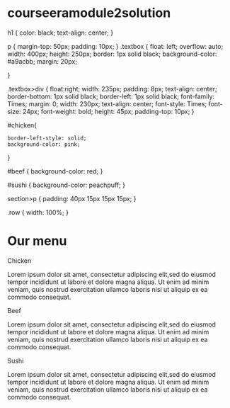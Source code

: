 # courseeramodule2solution
h1 {
    color: black;
    text-align: center;
}

p {
    margin-top: 50px;
    padding: 10px;
}
.textbox {
    float: left;
    overflow: auto;
    width: 400px;
    height: 250px;
    border: 1px solid black;
    background-color: #a9acbb;
    margin: 20px;
   
}

.textbox>div {
    float:right;
    width: 235px;
    padding: 8px;
    text-align: center;
    border-bottom: 1px solid black;
    border-left: 1px solid black;
    font-family: Times;
    margin: 0;
    width: 230px;
    text-align: center;
    font-style: Times;
    font-size: 24px;
    font-weight: bold;
    height: 45px;
    padding-top: 10px;
}

#chicken{

    border-left-style: solid;
    background-color: pink;
}

#beef {
   background-color: red;
}

#sushi {
    background-color: peachpuff;
}

section>p {
    padding: 40px 15px 15px 15px;
}

.row {
    width: 100%;
}
<!DOCTYPE html>
<html lang="en">
<head>
    <meta charset="UTF-8">
    <meta name="viewport" content="width=device-width, initial-scale=1.0">
    <title>Project</title>
    <link href="E:\Desktop\pro.css" rel="stylesheet" type="text/css">
</head>
<h1>Our menu</h1>
    <div class="row">
        <div class="col-lg-4 col-md-6 col-sm-12 ">
            <div class="textbox">
                <div id="chicken">Chicken</div>
            <section class="chicken">
                <p>
                    Lorem ipsum dolor sit amet, consectetur 
                    adipiscing elit,sed do eiusmod tempor incididunt
                    ut labore et dolore magna aliqua. Ut enim ad
                    minim veniam, quis nostrud exercitation ullamco 
                    laboris nisi ut aliquip ex ea commodo consequat.
                </p>
            </div>
            </section>
        </div>
        <div class="col-lg-4 col-md-6 col-sm-12 ">
            <div class="textbox">
                <div id="beef">Beef</div>
            <section class="beef">
                <p>
                    Lorem ipsum dolor sit amet, consectetur 
                    adipiscing elit,sed do eiusmod tempor incididunt
                    ut labore et dolore magna aliqua. Ut enim ad
                    minim veniam, quis nostrud exercitation ullamco 
                    laboris nisi ut aliquip ex ea commodo consequat.    
                </p>
            </div>
            </section>
        </div>
        <div class="col-lg-4 col-md-12 col-sm-12 ">
            <div class="textbox">
                <div id="sushi">Sushi</div>
            <section class="sushi">
                <p>
                    Lorem ipsum dolor sit amet, consectetur 
                    adipiscing elit,sed do eiusmod tempor incididunt
                    ut labore et dolore magna aliqua. Ut enim ad
                    minim veniam, quis nostrud exercitation ullamco 
                    laboris nisi ut aliquip ex ea commodo consequat.    
                </p>
            </div>
            </section>
        </div>
    </div>
</body>
</html>

